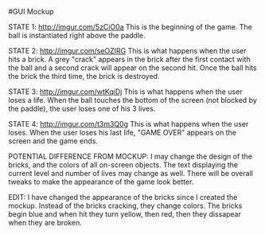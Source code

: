 #GUI Mockup

STATE 1:
http://imgur.com/5zCiO0a
This is the beginning of the game. The ball is instantiated right above the paddle.

STATE 2:
http://imgur.com/seOZIRG
This is what happens when the user hits a brick. A grey "crack" appears in the brick after the first contact with the ball and a second crack will appear
on the second hit. Once the ball hits the brick the third time, the brick is destroyed.


STATE 3:
http://imgur.com/wtKqiDj
This is what happens when the user loses a life. When the ball touches the bottom of the screen (not blocked by the paddle), the user loses one of his
3 lives.


STATE 4:
http://imgur.com/t3m3Q0g
This is what happens when the user loses. When the user loses his last life, "GAME OVER" appears on the screen and the game ends.

POTENTIAL DIFFERENCE FROM MOCKUP:
I may change the design of the bricks, and the colors of all on-screen objects. The text displaying the current level and number of lives may change as well.
There will be overall tweaks to make the appearance of the game look better.

EDIT:
I have changed the appearance of the bricks since I created the mockup. Instead of the bricks cracking, they change colors. The bricks begin blue and when hit they turn yellow, then red, then they dissapear when they are broken. 